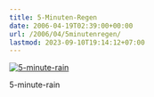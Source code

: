 ```yaml
---
title: 5-Minuten-Regen
date: 2006-04-19T02:39:00+00:00
url: /2006/04/5minutenregen/
lastmod: 2023-09-10T19:14:12+07:00
---
```

<div class="flickr">
  <a href="http://www.flickr.com/photos/schreibblogade/131234504/" title="5-minute-rain"><img src="//static.flickr.com/53/131234504_424a379a3d.jpg" alt="5-minute-rain" /></a></p>

  <p>
    5-minute-rain
  </p>
</div>
